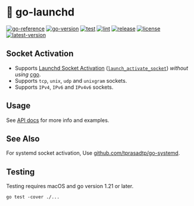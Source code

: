 # 🚀 go-launchd

[![go-reference](https://img.shields.io/badge/godoc-reference-5272B4?logo=go&logoColor=white)](https://pkg.go.dev/github.com/tprasadtp/go-launchd)
[![go-version](https://img.shields.io/github/go-mod/go-version/tprasadtp/go-launchd?logo=go&logoColor=white&color=00758D&label=go)](https://github.com/tprasadtp/go-launchd/blob/master/go.mod)
[![test](https://github.com/tprasadtp/go-launchd/actions/workflows/test.yml/badge.svg)](https://github.com/tprasadtp/go-launchd/actions/workflows/test.yml)
[![lint](https://github.com/tprasadtp/go-launchd/actions/workflows/lint.yml/badge.svg)](https://github.com/tprasadtp/go-launchd/actions/workflows/lint.yml)
[![release](https://github.com/tprasadtp/go-launchd/actions/workflows/release.yml/badge.svg)](https://github.com/tprasadtp/go-launchd/actions/workflows/release.yml)
[![license](https://img.shields.io/github/license/tprasadtp/go-launchd)](https://github.com/tprasadtp/go-launchd/blob/master/LICENSE)
[![latest-version](https://img.shields.io/github/v/tag/tprasadtp/go-launchd?color=7f50a6&label=release&logo=semver&sort=semver)](https://github.com/tprasadtp/go-launchd/releases)


## Socket Activation

- Supports [Launchd Socket Activation][socket-activation]
([`launch_activate_socket`][socket-activation]) _without using_ [cgo].
- Supports `tcp`, `unix`, `udp` and `unixgram` sockets.
- Supports `IPv4`, `IPv6` and `IPv4v6` sockets.

## Usage

See [API docs](https://pkg.go.dev/github.com/tprasadtp/go-launchd) for more info and examples.

## See Also

For systemd socket activation, Use [github.com/tprasadtp/go-systemd][go-systemd].

## Testing

Testing requires macOS and go version 1.21 or later.

```console
go test -cover ./...
```

[cgo]: https://pkg.go.dev/cmd/cgo
[socket-activation]: https://developer.apple.com/documentation/xpc/1505523-launch_activate_socket
[go-systemd]: https://github.com/tprasadtp/go-systemd
